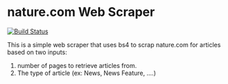 # nature.com Web Scraper 

[![Build Status](https://travis-ci.org/joemccann/dillinger.svg?branch=master)](https://travis-ci.org/joemccann/dillinger)

This is a simple web scraper that uses bs4 to scrap nature.com for articles based on two inputs:
1. number of pages to retrieve articles from.
2. The type of article (ex: News, News Feature, ....)
